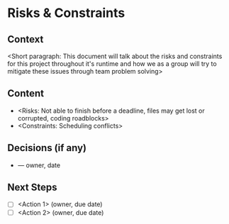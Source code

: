 # Risks & Constraints
## Context
<Short paragraph: This document will talk about the risks and constraints for this project throughout it's runtime and how we as a group will try to mitigate these issues through team problem solving>
## Content
- <Risks: Not able to finish before a deadline, files may get lost or corrupted, coding roadblocks>
- <Constraints: Scheduling conflicts>
## Decisions (if any)
- <Decision> — owner, date
## Next Steps
- [ ] <Action 1> (owner, due date)
- [ ] <Action 2> (owner, due date) 
